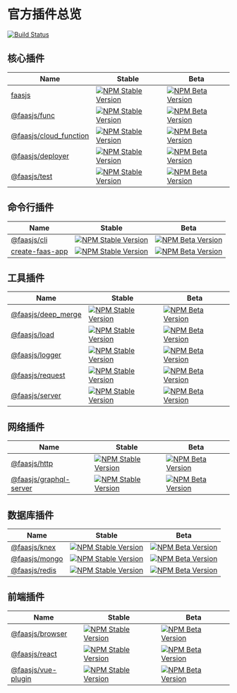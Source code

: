 # 官方插件总览

[![Build Status](https://github.com/faasjs/faasjs/actions/workflows/unit.yml/badge.svg)](https://github.com/faasjs/faasjs/actions/workflows/unit.yml)

## 核心插件

| Name                                                                                         | Stable                                                                                                                                        | Beta                                                                                                                                      |
| -------------------------------------------------------------------------------------------- | --------------------------------------------------------------------------------------------------------------------------------------------- | ----------------------------------------------------------------------------------------------------------------------------------------- |
| [faasjs](https://github.com/faasjs/faasjs/tree/main/packages/faasjs)                         | [![NPM Stable Version](https://img.shields.io/npm/v/faasjs/stable.svg)](https://www.npmjs.com/package/faasjs)                                 | [![NPM Beta Version](https://img.shields.io/npm/v/faasjs/beta.svg)](https://www.npmjs.com/package/faasjs)                                 |
| [@faasjs/func](https://github.com/faasjs/faasjs/tree/main/packages/func)                     | [![NPM Stable Version](https://img.shields.io/npm/v/@faasjs/func/stable.svg)](https://www.npmjs.com/package/@faasjs/func)                     | [![NPM Beta Version](https://img.shields.io/npm/v/@faasjs/func/beta.svg)](https://www.npmjs.com/package/@faasjs/func)                     |
| [@faasjs/cloud_function](https://github.com/faasjs/faasjs/tree/main/packages/cloud_function) | [![NPM Stable Version](https://img.shields.io/npm/v/@faasjs/cloud_function/stable.svg)](https://www.npmjs.com/package/@faasjs/cloud_function) | [![NPM Beta Version](https://img.shields.io/npm/v/@faasjs/cloud_function/beta.svg)](https://www.npmjs.com/package/@faasjs/cloud_function) |
| [@faasjs/deployer](https://github.com/faasjs/faasjs/tree/main/packages/deployer)             | [![NPM Stable Version](https://img.shields.io/npm/v/@faasjs/deployer/stable.svg)](https://www.npmjs.com/package/@faasjs/deployer)             | [![NPM Beta Version](https://img.shields.io/npm/v/@faasjs/deployer/beta.svg)](https://www.npmjs.com/package/@faasjs/deployer)             |
| [@faasjs/test](https://github.com/faasjs/faasjs/tree/main/packages/test)                     | [![NPM Stable Version](https://img.shields.io/npm/v/@faasjs/test/stable.svg)](https://www.npmjs.com/package/@faasjs/test)                     | [![NPM Beta Version](https://img.shields.io/npm/v/@faasjs/test/beta.svg)](https://www.npmjs.com/package/@faasjs/test)                     |

## 命令行插件

| Name                                                                       | Stable                                                                                                                          | Beta                                                                                                                        |
| -------------------------------------------------------------------------- | ------------------------------------------------------------------------------------------------------------------------------- | --------------------------------------------------------------------------------------------------------------------------- |
| [@faasjs/cli](https://github.com/faasjs/faasjs/tree/main/packages/cli)     | [![NPM Stable Version](https://img.shields.io/npm/v/@faasjs/cli/stable.svg)](https://www.npmjs.com/package/@faasjs/cli)         | [![NPM Beta Version](https://img.shields.io/npm/v/@faasjs/cli/beta.svg)](https://www.npmjs.com/package/@faasjs/cli)         |
| [create-faas-app](https://github.com/faasjs/faasjs/tree/main/packages/cli) | [![NPM Stable Version](https://img.shields.io/npm/v/create-faas-app/stable.svg)](https://www.npmjs.com/package/create-faas-app) | [![NPM Beta Version](https://img.shields.io/npm/v/create-faas-app/beta.svg)](https://www.npmjs.com/package/create-faas-app) |

## 工具插件

| Name                                                                                 | Stable                                                                                                                                | Beta                                                                                                                              |
| ------------------------------------------------------------------------------------ | ------------------------------------------------------------------------------------------------------------------------------------- | --------------------------------------------------------------------------------------------------------------------------------- |
| [@faasjs/deep_merge](https://github.com/faasjs/faasjs/tree/main/packages/deep_merge) | [![NPM Stable Version](https://img.shields.io/npm/v/@faasjs/deep_merge/stable.svg)](https://www.npmjs.com/package/@faasjs/deep_merge) | [![NPM Beta Version](https://img.shields.io/npm/v/@faasjs/deep_merge/beta.svg)](https://www.npmjs.com/package/@faasjs/deep_merge) |
| [@faasjs/load](https://github.com/faasjs/faasjs/tree/main/packages/load)             | [![NPM Stable Version](https://img.shields.io/npm/v/@faasjs/load/stable.svg)](https://www.npmjs.com/package/@faasjs/load)             | [![NPM Beta Version](https://img.shields.io/npm/v/@faasjs/load/beta.svg)](https://www.npmjs.com/package/@faasjs/load)             |
| [@faasjs/logger](https://github.com/faasjs/faasjs/tree/main/packages/logger)         | [![NPM Stable Version](https://img.shields.io/npm/v/@faasjs/logger/stable.svg)](https://www.npmjs.com/package/@faasjs/logger)         | [![NPM Beta Version](https://img.shields.io/npm/v/@faasjs/logger/beta.svg)](https://www.npmjs.com/package/@faasjs/logger)         |
| [@faasjs/request](https://github.com/faasjs/faasjs/tree/main/packages/request)       | [![NPM Stable Version](https://img.shields.io/npm/v/@faasjs/request/stable.svg)](https://www.npmjs.com/package/@faasjs/request)       | [![NPM Beta Version](https://img.shields.io/npm/v/@faasjs/request/beta.svg)](https://www.npmjs.com/package/@faasjs/request)       |
| [@faasjs/server](https://github.com/faasjs/faasjs/tree/main/packages/server)         | [![NPM Stable Version](https://img.shields.io/npm/v/@faasjs/server/stable.svg)](https://www.npmjs.com/package/@faasjs/server)         | [![NPM Beta Version](https://img.shields.io/npm/v/@faasjs/server/beta.svg)](https://www.npmjs.com/package/@faasjs/server)         |

## 网络插件

| Name                                                                                         | Stable                                                                                                                                        | Beta                                                                                                                                      |
| -------------------------------------------------------------------------------------------- | --------------------------------------------------------------------------------------------------------------------------------------------- | ----------------------------------------------------------------------------------------------------------------------------------------- |
| [@faasjs/http](https://github.com/faasjs/faasjs/tree/main/packages/http)                     | [![NPM Stable Version](https://img.shields.io/npm/v/@faasjs/http/stable.svg)](https://www.npmjs.com/package/@faasjs/http)                     | [![NPM Beta Version](https://img.shields.io/npm/v/@faasjs/http/beta.svg)](https://www.npmjs.com/package/@faasjs/http)                     |
| [@faasjs/graphql-server](https://github.com/faasjs/faasjs/tree/main/packages/graphql-server) | [![NPM Stable Version](https://img.shields.io/npm/v/@faasjs/graphql-server/stable.svg)](https://www.npmjs.com/package/@faasjs/graphql-server) | [![NPM Beta Version](https://img.shields.io/npm/v/@faasjs/graphql-server/beta.svg)](https://www.npmjs.com/package/@faasjs/graphql-server) |

## 数据库插件

| Name                                                                       | Stable                                                                                                                      | Beta                                                                                                                    |
| -------------------------------------------------------------------------- | --------------------------------------------------------------------------------------------------------------------------- | ----------------------------------------------------------------------------------------------------------------------- |
| [@faasjs/knex](https://github.com/faasjs/faasjs/tree/main/packages/knex)   | [![NPM Stable Version](https://img.shields.io/npm/v/@faasjs/knex/stable.svg)](https://www.npmjs.com/package/@faasjs/knex)   | [![NPM Beta Version](https://img.shields.io/npm/v/@faasjs/knex/beta.svg)](https://www.npmjs.com/package/@faasjs/knex)   |
| [@faasjs/mongo](https://github.com/faasjs/faasjs/tree/main/packages/mongo) | [![NPM Stable Version](https://img.shields.io/npm/v/@faasjs/mongo/stable.svg)](https://www.npmjs.com/package/@faasjs/mongo) | [![NPM Beta Version](https://img.shields.io/npm/v/@faasjs/mongo/beta.svg)](https://www.npmjs.com/package/@faasjs/mongo) |
| [@faasjs/redis](https://github.com/faasjs/faasjs/tree/main/packages/redis) | [![NPM Stable Version](https://img.shields.io/npm/v/@faasjs/redis/stable.svg)](https://www.npmjs.com/package/@faasjs/redis) | [![NPM Beta Version](https://img.shields.io/npm/v/@faasjs/redis/beta.svg)](https://www.npmjs.com/package/@faasjs/redis) |

## 前端插件

| Name                                                                                 | Stable                                                                                                                                | Beta                                                                                                                              |
| ------------------------------------------------------------------------------------ | ------------------------------------------------------------------------------------------------------------------------------------- | --------------------------------------------------------------------------------------------------------------------------------- |
| [@faasjs/browser](https://github.com/faasjs/faasjs/tree/main/packages/browser)       | [![NPM Stable Version](https://img.shields.io/npm/v/@faasjs/browser/stable.svg)](https://www.npmjs.com/package/@faasjs/browser)       | [![NPM Beta Version](https://img.shields.io/npm/v/@faasjs/browser/beta.svg)](https://www.npmjs.com/package/@faasjs/browser)       |
| [@faasjs/react](https://github.com/faasjs/faasjs/tree/main/packages/react)           | [![NPM Stable Version](https://img.shields.io/npm/v/@faasjs/react/stable.svg)](https://www.npmjs.com/package/@faasjs/react)           | [![NPM Beta Version](https://img.shields.io/npm/v/@faasjs/react/beta.svg)](https://www.npmjs.com/package/@faasjs/react)           |
| [@faasjs/vue-plugin](https://github.com/faasjs/faasjs/tree/main/packages/vue-plugin) | [![NPM Stable Version](https://img.shields.io/npm/v/@faasjs/vue-plugin/stable.svg)](https://www.npmjs.com/package/@faasjs/vue-plugin) | [![NPM Beta Version](https://img.shields.io/npm/v/@faasjs/vue-plugin/beta.svg)](https://www.npmjs.com/package/@faasjs/vue-plugin) |
